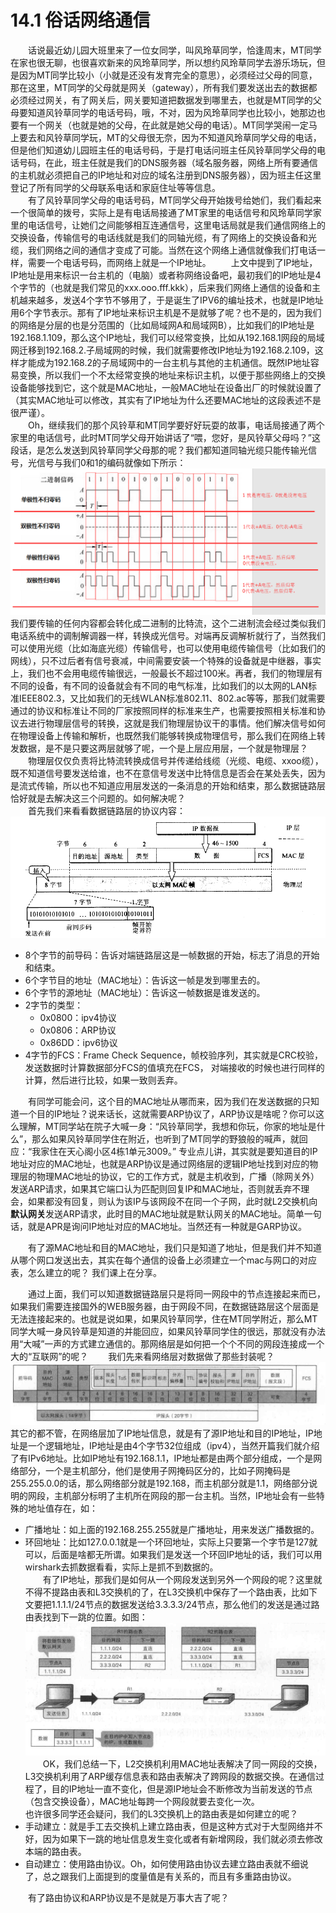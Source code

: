 # 14.1 俗话网络通信

&emsp;&emsp;话说最近幼儿园大班里来了一位女同学，叫风玲草同学，恰逢周末，MT同学在家也很无聊，也很喜欢新来的风玲草同学，所以想约风玲草同学去游乐场玩，但是因为MT同学比较小（小就是还没有发育完全的意思），必须经过父母的同意，那在这里，MT同学的父母就是网关（gateway），所有我们要发送出去的数据都必须经过网关，有了网关后，网关要知道把数据发到哪里去，也就是MT同学的父母要知道风铃草同学的电话号码，哦，不对，因为风玲草同学也比较小，她那边也要有一个网关（也就是她的父母，在此就是她父母的电话）。MT同学哭闹一定马上要去和风铃草同学玩，MT的父母很无奈，因为不知道风玲草同学父母的电话，但是他们知道幼儿园班主任的电话号码，于是打电话问班主任风铃草同学父母的电话号码，在此，班主任就是我们的DNS服务器（域名服务器，网络上所有要通信的主机就必须把自己的IP地址和对应的域名注册到DNS服务器），因为班主任这里登记了所有同学的父母联系电话和家庭住址等等信息。  
&emsp;&emsp;有了风铃草同学父母的电话号码，MT同学父母开始拨号给她们，我们看起来一个很简单的拨号，实际上是有电话局接通了MT家里的电话信号和风玲草同学家里的电话信号，让她们之间能够相互连通信号，这里电话局就是我们通信网络上的交换设备，传输信号的电话线就是我们的同轴光缆，有了网络上的交换设备和光缆，我们网络之间的通信才变成了可能。当然在这个网络上通信就像我们打电话一样，需要一个电话号码，而网络上就是一个IP地址。
&emsp;&emsp;上文中提到了IP地址，IP地址是用来标识一台主机的（电脑）或者称网络设备吧，最初我们的IP地址是4个字节的（也就是我们常见的xxx.ooo.fff.kkk），后来我们网络上通信的设备和主机越来越多，发送4个字节不够用了，于是诞生了IPV6的编址技术，也就是IP地址用6个字节表示。那有了IP地址来标识主机是不是就够了呢？也不是的，因为我们的网络是分层的也是分范围的（比如局域网A和局域网B），比如我们的IP地址是192.168.1.109，那么这个IP地址，我们可以经常变换，比如从192.168.1网段的局域网迁移到192.168.2.子局域网的时候，我们就需要修改IP地址为192.168.2.109，这样才能成为192.168.2的子局域网中的一台主机与其他的主机通信。既然IP地址容易变换，所以我们一个不太经常变换的地址来标识主机，以便于那些网络上的交换设备能够找到它，这个就是MAC地址，一般MAC地址在设备出厂的时候就设置了（其实MAC地址可以修改，其实有了IP地址为什么还要MAC地址的这段表述不是很严谨）。  
&emsp;&emsp;Oh，继续我们的那个风铃草和MT同学要好好玩耍的故事，电话局接通了两个家里的电话信号，此时MT同学父母开始讲话了“喂，您好，是风铃草父母吗？”这段话，是怎么发送到风铃草同学父母那的呢？我们都知道同轴光缆只能传输光信号，光信号与我们0和1的编码就像如下所示：  
![编码方式](14_1.png)
我们要传输的任何内容都会转化成二进制的比特流，这个二进制流会经过类似我们电话系统中的调制解调器一样，转换成光信号。对端再反调解析就行了，当然我们可以使用光缆（比如海底光缆）传输信号，也可以使用电缆传输信号（比如我们的网线），只不过后者有信号衰减，中间需要安装一个特殊的设备就是中继器，事实上，我们也不会用电缆传输很远，一般最长不超过100米。再者，我们的物理层有不同的设备，有不同的设备就会有不同的电气标准，比如我们的以太网的LAN标准IEEE802.3，又比如我们的无线WLAN标准802.11、802.ac等等，那我们就需要通过的协议和标准让不同的厂家按照同样的标准来生产，也需要按照相关标准和协议去进行物理层信号的转换，这就是我们物理层协议干的事情。他们解决信号如何在物理设备上传输和解析，也既然我们能够转换成物理信号，那么我们在网络上转发数据，是不是只要这两层就够了呢，一个是上层应用层，一个就是物理层？  
&emsp;&emsp;物理层仅仅负责将比特流转换成信号并传递给线缆（光缆、电缆、xxoo缆），既不知道信号要发送给谁，也不在意信号发送中比特信息是否会在某处丢失，因为是流式传输，所以也不知道应用层发送的一条消息的开始和结束，那么数据链路层恰好就是去解决这三个问题的。如何解决呢？  
&emsp;&emsp;首先我们来看看数据链路层的协议内容：  
![数据链路层协议内容](14_2.png)
* 8个字节的前导码：告诉对端链路层这是一帧数据的开始，标志了消息的开始和结束。
* 6个字节目的地址（MAC地址）：告诉这一帧是发到哪里去的。
* 6个字节的源地址（MAC地址）：告诉这一帧数据是谁发送的。
* 2字节的类型：
    * 0x0800：ipv4协议
    * 0x0806：ARP协议
    * 0x86DD：ipv6协议
* 4字节的FCS：Frame Check Sequence，帧校验序列，其实就是CRC校验，发送数据时计算数据部分FCS的值填充在FCS， 对端接收的时候也进行同样的计算，然后进行比较，如果一致则丢弃。

&emsp;&emsp;有同学可能会问，这个目的MAC地址从哪而来，因为我们在发送数据的只知道一个目的IP地址？说来话长，这就需要ARP协议了，ARP协议是啥呢？你可以这么理解，MT同学站在院子大喊一身：“风铃草同学，我想和你玩，你家的地址是什么”，那么如果风铃草同学住在附近，也听到了MT同学的野狼般的喊声，就回应：“我家住在天心阁小区4栋1单元3009。” 专业点儿讲，其实就是要知道目的IP地址对应的MAC地址，也就是ARP协议是通过网络层的逻辑IP地址找到对应的物理层的物理MAC地址的协议，它的工作方式，就是主机收到，广播（除网关外）发送ARP请求，如果其它端口认为匹配则回复IP和MAC地址，否则就丢弃不理会，如果都没有回复，则认为该IP与该网段不在同一个子网，此时就L2交换机向**默认网关**发送ARP请求，此时目的MAC地址就是默认网关的MAC地址。简单一句话，就是APR是询问IP地址对应的MAC地址。当然还有一种就是GARP协议。

&emsp;&emsp;有了源MAC地址和目的MAC地址，我们只是知道了地址，但是我们并不知道从哪个网口发送出去，其实在每个通信的设备上必须建立一个mac与网口的对应表，怎么建立的呢？  我们课上在分享。

&emsp;&emsp;通过上面，我们可以知道数据链路层只是将同一网段中的节点连接起来而已，如果我们需要连接国外的WEB服务器，由于网段不同，在数据链路层这个层面是无法连接起来的。也就是说如果，如果风铃草同学，住在MT同学附近，那么MT同学大喊一身风铃草是知道的并能回应，如果风铃草同学住的很远，那就没有办法用“大喊”一声的方式建立通信的。那网络层是如何把一个个不同的网段连接成一个大的“互联网”的呢？
&emsp;&emsp;我们先来看网络层对数据做了那些封装呢？
![网络层协议](14_3.png)
其它的都不管，在网络层加了IP地址信息，就是有了源IP地址和目的IP地址，IP地址是一个逻辑地址，IP地址是由4个字节32位组成（ipv4），当然开篇我们就介绍了有IPv6地址。比如IP地址有192.168.1.1，IP地址都是由两个部分组成，一个是网络部分，一个是主机部分，他们是使用子网掩码区分的，比如子网掩码是255.255.0.0的话，那么网络部分就是192.168，而主机部分就是1.1，网络部分说明的网段，主机部分标明了主机所在网段的那一台主机。当然，IP地址会有一些特殊的地址值存在，如：   
* 广播地址：如上面的192.168.255.255就是广播地址，用来发送广播数据的。
* 环回地址：比如127.0.0.1就是一个环回地址，实际上只要第一个字节是127就可以，后面是啥都无所谓。如果我们是发送一个环回IP地址的话，我们可以用wirshark去抓数据看看，实际上是抓不到数据的。   
&emsp;&emsp;有了IP地址，那我们是如何从一个网段发送到另外一个网段的呢？这里就不得不提路由表和L3交换机的了，在L3交换机中保存了一个路由表，比如下文要把1.1.1.1/24节点的数据发送给3.3.3.3/24节点，那么他们的发送是通过路由表找到下一跳的位置。如图：  
![使用路由表进行路由选择](14_4.png)
&emsp;&emsp;OK，我们总结一下，L2交换机利用MAC地址表解决了同一网段的交换，L3交换机利用了ARP缓存信息表和路由表解决了跨网段的数据交换。在通信过程了，目的IP地址一直不变化，但是源IP地址会不断修改为当前发送的节点（包含交换设备），MAC地址每跨一个网段就要去变化一次。  
也许很多同学还会疑问，我们的L3交换机上的路由表是如何建立的呢？
*  手动建立：就是手工去交换机上建立路由表，但是这种方式对于大型网络并不好，因为如果下一跳的地址信息发生变化或者有新增网段，我们就必须去修改本端的路由表。
*  自动建立：使用路由协议。Oh，如何使用路由协议去建立路由表就不细说了，总之跟我们上面提到的度量值是有关系的，而且有多重路由协议。

&emsp;&emsp;有了路由协议和ARP协议是不是就是万事大吉了呢？